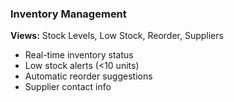 ### **Inventory Management**

**Views:** Stock Levels, Low Stock, Reorder, Suppliers

- Real-time inventory status
- Low stock alerts (<10 units)
- Automatic reorder suggestions
- Supplier contact info
